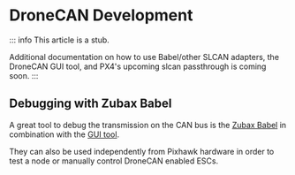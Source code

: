 # DroneCAN Development

::: info
This article is a stub.

Additional documentation on how to use Babel/other SLCAN adapters, the DroneCAN GUI tool, and PX4's upcoming slcan passthrough is coming soon.
:::

## Debugging with Zubax Babel

A great tool to debug the transmission on the CAN bus is the [Zubax Babel](https://shop.zubax.com/products/zubax-babel) in combination with the [GUI tool](https://dronecan.github.io/GUI_Tool/Overview/).

They can also be used independently from Pixhawk hardware in order to test a node or manually control DroneCAN enabled ESCs.
